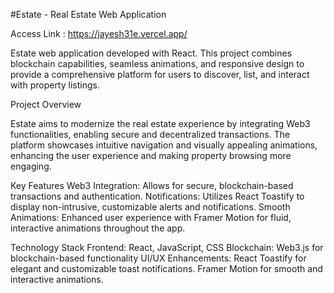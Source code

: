 #Estate - Real Estate Web Application

Access Link : https://jayesh31e.vercel.app/

Estate web application developed with React. This project combines blockchain capabilities, seamless animations, and responsive design to provide a comprehensive platform for users to discover, list, and interact with property listings.

Project Overview

Estate aims to modernize the real estate experience by integrating Web3 functionalities, enabling secure and decentralized transactions. The platform showcases intuitive navigation and visually appealing     animations, enhancing the user experience and making property browsing more engaging.

Key Features
    Web3 Integration: Allows for secure, blockchain-based transactions and authentication.
    Notifications: Utilizes React Toastify to display non-intrusive, customizable alerts and notifications.
    Smooth Animations: Enhanced user experience with Framer Motion for fluid, interactive animations throughout the app.

Technology Stack
    Frontend: React, JavaScript, CSS
    Blockchain: Web3.js for blockchain-based functionality
    UI/UX Enhancements:
React Toastify for elegant and customizable toast notifications.
Framer Motion for smooth and interactive animations.


